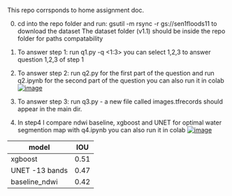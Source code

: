 This repo corrsponds to home assignment doc.

0. cd into the repo folder and run:
 gsutil -m rsync -r gs://sen1floods11 to download the dataset
 The dataset folder (v1.1) should be inside the repo folder for paths compatability
   
1. To answer step 1: run q1.py -q <1:3> 
    you can select 1,2,3 to answer question 1,2,3 of step 1
2. To answer step 2: run q2.py for the first part of the question and run q2.ipynb for the second part of the question
    you can also run it in colab [![image](https://colab.research.google.com/assets/colab-badge.svg)](https://colab.research.google.com/github/tonish/ndwi_exe/blob/main/q2_ploting.ipynb)
3. To answer step 3: run q3.py - a new file called images.tfrecords should appear in the main dir.
4. In step4 I compare ndwi baseline, xgboost and UNET for optimal water segmention map with q4.ipynb
   you can also run it in colab [![image](https://colab.research.google.com/assets/colab-badge.svg)](https://colab.research.google.com/github/tonish/ndwi_exe/blob/main/q4.ipynb)

| model | IOU | 
| ------------- | ------------- |
| xgboost | 0.51 |
| UNET -13 bands | 0.47 |
| baseline_ndwi| 0.42 |
